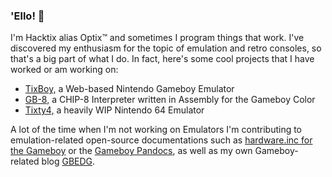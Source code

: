 ### 'Ello! 👋
I'm Hacktix alias Optix™ and sometimes I program things that work. I've discovered my enthusiasm for the topic of emulation and retro consoles, so that's a big part of what I do. In fact, here's some cool projects that I have worked or am working on:

- [TixBoy,](https://github.com/Hacktix/TixBoy) a Web-based Nintendo Gameboy Emulator
- [GB-8,](https://github.com/Hacktix/GB-8) a CHIP-8 Interpreter written in Assembly for the Gameboy Color
- [Tixty4,](https://github.com/Hacktix/Tixty4) a heavily WIP Nintendo 64 Emulator

A lot of the time when I'm not working on Emulators I'm contributing to emulation-related open-source documentations such as [hardware.inc for the Gameboy](https://github.com/gbdev/hardware.inc) or the [Gameboy Pandocs](https://github.com/gbdev/pandocs), as well as my own Gameboy-related blog [GBEDG](https://github.com/Hacktix/GBEDG).
